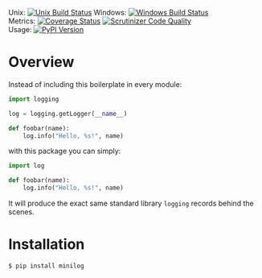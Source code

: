Unix: [![Unix Build Status](https://img.shields.io/travis/jacebrowning/minilog/develop.svg)](https://travis-ci.org/jacebrowning/minilog) Windows: [![Windows Build Status](https://img.shields.io/appveyor/ci/jacebrowning/minilog/develop.svg)](https://ci.appveyor.com/project/jacebrowning/minilog)<br>Metrics: [![Coverage Status](https://img.shields.io/coveralls/jacebrowning/minilog/develop.svg)](https://coveralls.io/r/jacebrowning/minilog) [![Scrutinizer Code Quality](https://img.shields.io/scrutinizer/g/jacebrowning/minilog.svg)](https://scrutinizer-ci.com/g/jacebrowning/minilog/?branch=develop)<br>Usage: [![PyPI Version](https://img.shields.io/pypi/v/minilog.svg)](https://pypi.python.org/pypi/minilog)

# Overview

Instead of including this boilerplate in every module:

```python
import logging

log = logging.getLogger(__name__)

def foobar(name):
    log.info("Hello, %s!", name)
```

with this package you can simply:

```python
import log

def foobar(name):
    log.info("Hello, %s!", name)
```

It will produce the exact same standard library `logging` records behind the scenes.

# Installation

```sh
$ pip install minilog
```
